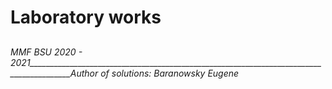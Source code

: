 # Laboratory works
## 
######  MMF BSU 2020 - 2021________________________________________________________________________________________*Author of solutions: Baranowsky Eugene*
